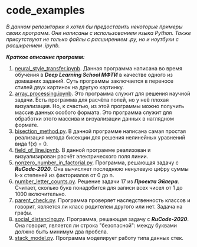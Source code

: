 # code_examples
_В данном репозитории я хотел бы предоставить некоторые примеры своих программ. Они написаны с использованием языка Python. Также присутствуют не только файлы с расширением .py, но и ноутбуки с расширением .ipynb._

_**Краткое описание программ:**_

 1. [neural_style_transfer.ipynb](https://github.com/nikuznetsov/code_examples/blob/master/neural_style_transfer.ipynb "neural_style_transfer.ipynb"). Данная программа написана во время обучения в ***Deep Learning School МФТИ*** в качестве одного из домашних заданий. Суть программы заключается в переносе стилей двух картинок на другую картинку.
 2. [array_processing.ipynb](https://github.com/nikuznetsov/code_examples/blob/master/array_processing.ipynb "array_processing.ipynb").  Это программа служит для решения научной  задачи. Есть программа для расчёта полей, но у неё плохая визуализация. Но, к счастью, из этой программы можно получить массив данных особого формата. Это программа служит для обработки этого массива и визуализации данных в наглядном формате.
 3. [bisection_method.py](https://github.com/nikuznetsov/code_examples/blob/master/bisection_method.py "bisection_method.py"). В данной программе написана самая простая реализация метода бисекции для решения нелинейных уравнений вида f(x) = 0.
 4. [field_of_line.ipynb](https://github.com/nikuznetsov/code_examples/blob/master/field_of_line.ipynb "field_of_line.ipynb"). В данной программе реализован и визуализирован расчёт электрического поля линии.
 5. [nonzero_number_in_factorial.py](https://github.com/nikuznetsov/code_examples/blob/master/nonzero_number_in_factorial.py "nonzero_number_in_factorial.py"). Программа, решающая задачу с ***RuCode-2020***.  Она вычисляет последнюю ненулевую цифру суммы k-x степеней из факториалов от 0 до n.
 6. [number_letter_counts.py](https://github.com/nikuznetsov/code_examples/blob/master/number_letter_counts.py "number_letter_counts.py").  Решение задачи 17 из ***Проекта Эйлера***.  Считает, сколько букв понадобится для записи всех чисел от 1 до 1000 включительно.
 7. [parent_check.py](https://github.com/nikuznetsov/code_examples/blob/master/parent_check.py "parent_check.py"). Программа проверяет наследственность классов и говорит, является ли класс родителем другого или нет. Задача на графы.
 8. [social_distancing.py](https://github.com/nikuznetsov/code_examples/blob/master/social_distancing.py "social_distancing.py").  Программа, решающая задачу с ***RuCode-2020***. Она говорит, является ли строка "безопасной": между буквами должно быть минимум два пробела.
 9. [stack_model.py](https://github.com/nikuznetsov/code_examples/blob/master/stack_model.py "stack_model.py").  Программа моделирует работу типа данных стек.
